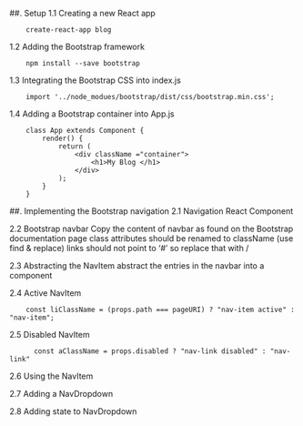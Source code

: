 ##. Setup
1.1 Creating a new React app
```
    create-react-app blog
```
1.2 Adding the Bootstrap framework
```
    npm install --save bootstrap
```
1.3 Integrating the Bootstrap CSS into index.js
```
    import '../node_modues/bootstrap/dist/css/bootstrap.min.css';
```
1.4 Adding a Bootstrap container into App.js
```
    class App extends Component {
        render() {
            return (
                <div className ="container">
                    <h1>My Blog </h1>
                </div>
            );
        }
    }  
```

##. Implementing the Bootstrap navigation
2.1 Navigation React Component

2.2 Bootstrap navbar
    Copy the content of navbar as found on the Bootstrap documentation page
    class attributes should be renamed to className (use find & replace)
    links should not point to ‘#’ so replace that with /

2.3 Abstracting the NavItem
    abstract the entries in the navbar into a component

2.4 Active NavItem
```
    const liClassName = (props.path === pageURI) ? "nav-item active" : "nav-item";
```

2.5 Disabled NavItem
```
      const aClassName = props.disabled ? "nav-link disabled" : "nav-link"
```

2.6 Using the NavItem

2.7 Adding a NavDropdown

2.8 Adding state to NavDropdown
